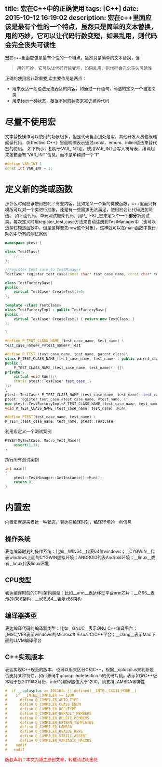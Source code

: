 title: 宏在C++中的正确使用
tags: [C++]
date: 2015-10-12 16:19:02
description: 宏在c++里面应该是最有个性的一个特点，虽然只是简单的文本替换，用的巧妙，它可以让代码行数变短，如果乱用，则代码会完全丧失可读性
---

宏在c++里面应该是最有个性的一个特点，虽然只是简单的文本替换，但
> 用的巧妙，它可以让代码行数变短，如果乱用，则代码会完全丧失可读性

正确的使用宏非常重要,宏主要作用是两点：
- 用来表达一般语法无法表达的内容，如通过一行语句，简洁的定义一个自定义类
- 用来标示一种状态，根据不同的状态来减少编译代码

# 尽量不使用宏
文本替换操作可以使用的场景很多，但是代码里面到处是宏，其他开发人员也很难阅读代码，《Effective C++》里面明确表示通过const、emum、inline语法来替代宏的使用。
如下所示，相对于VAR_INT宏，使用VAR_INT会写入符号表，编译起来报错会有“VAR_INT”信息，而不是单纯的一个“1”

```c++
#define VAR_INT 1
const int VAR_INT = 1;
```

# 定义新的类或函数
那什么时候应该使用宏呢？有些内容，比如定义一个新的类或函数，c++里面只有模版可以对一个类进行抽象，还是有一些需求无法满足，使用宏会让代码更加简洁。
如下面代码，单元测试框架代码，用P\_TEST\_宏来定义个一个**部分**新测试类，每次定义时用register_test_case方法来自动注册到TestManager中（也可以选择在构造函数中，但是这样要先new这个对象），这样就可以在main函数中执行队列中所有的测试案例
```c++
namespace ptest {

class TestClass{
    //...
};

//register test case to TestManager
TestCase* register_test_case(const char* test_case_name, const char* test_name,TestFactoryBase* factory);

class TestFactoryBase{
public:
    virtual TestCase* CreateTest()=0;
};
    
template <class TestClass>
class TestFactoryImpl : public TestFactoryBase{
public:
    virtual TestCase* CreateTest() { return new TestClass; }
};

}

#define P_TEST_CLASS_NAME_(test_case_name, test_name) \
test_case_name##_##test_name##_Test

#define P_TEST_(test_case_name, test_name, parent_class)\
class P_TEST_CLASS_NAME_(test_case_name, test_name) : public parent_class {\
public:\
    P_TEST_CLASS_NAME_(test_case_name, test_name)() {}\
private:\
    virtual void Run();\
    static ptest::TestCase* test_case_;\
};\
\
ptest::TestCase* P_TEST_CLASS_NAME_(test_case_name, test_name)::test_case_ =\
ptest::register_test_case(#test_case_name, #test_name, \
new ptest::TestFactoryImpl<P_TEST_CLASS_NAME_(test_case_name, test_name)>);\
void P_TEST_CLASS_NAME_(test_case_name, test_name)::Run()

#define PTEST(test_case_name, test_name) \
P_TEST_(test_case_name, test_name, ptest::TestCase)


```
利用宏定义一个测试案例
```c++
PTEST(MyTestCase, Macro_Test_Name){
    assert(1,3);
}
```
执行所有测试案例
```c++
int main()
{
    ptest::TestManager::GetInstance()->Run();
    return 0;
}
```
# 内置宏
内置宏就是来表达一种状态，表达在编译时刻，编译环境的一些信息
## 操作系统
表达编译时刻的操作系统：比如\_\_WIN64\_\_代表64位windows；\_\_CYGWIN\_\_代表windows上面的CYGWIN虚拟环境；ANDROID代表Android环境；\_\_linux\_\_或者\_\_linux代表linux环境
## CPU类型
表达编译时刻的CPU架构类型：比如\_\_arm\_\_表达移动平台arm芯片；\_\_i386\_\_表示的i386架构；\_\_x86\_64\_\_表示x86架构
## 编译器类型
表达编译代码的编译器类型：比如\_\_GNUC\_\_表示GNU C++编译平台；\_MSC\_VER表示windows的Microsoft Visual C/C++平台；\_\_clang\_\_表示Mac下面的LLVM编译平台
## C++实现版本
表达实现C++规范的版本，也可以用来区分C和C++，根据__cplusplus来判断是否支持某种特性，如qt源码中qcompilerdetection.h的代码片段，表示如果C++版本晚于是2011年3月份，intel的编译器值大于1200，则支持LAMBDA等特性
```c++
#  if __cplusplus >= 201103L || defined(__INTEL_CXX11_MODE__)
#    if __INTEL_COMPILER >= 1200
#      define Q_COMPILER_AUTO_TYPE
#      define Q_COMPILER_CLASS_ENUM
#      define Q_COMPILER_DECLTYPE
#      define Q_COMPILER_DEFAULT_MEMBERS
#      define Q_COMPILER_DELETE_MEMBERS
#      define Q_COMPILER_EXTERN_TEMPLATES
#      define Q_COMPILER_LAMBDA
#      define Q_COMPILER_RVALUE_REFS
#      define Q_COMPILER_STATIC_ASSERT
#      define Q_COMPILER_VARIADIC_MACROS
#    endif
#   endif
```

<font color="#FF0000">版权声明：本文为博主原创文章，转载请注明出处</font>